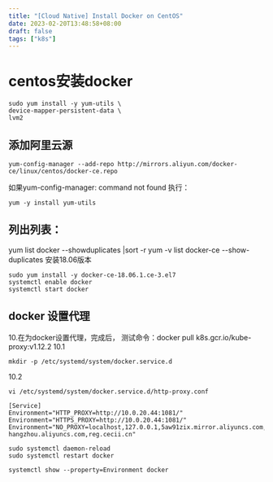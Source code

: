 ```yaml
---
title: "[Cloud Native] Install Docker on CentOS"
date: 2023-02-20T13:48:58+08:00
draft: false
tags: ["k8s"]
---
```


# centos安装docker

```
sudo yum install -y yum-utils \
device-mapper-persistent-data \
lvm2
```

## 添加阿里云源
```
yum-config-manager --add-repo http://mirrors.aliyun.com/docker-ce/linux/centos/docker-ce.repo 
```

如果yum-config-manager: command not found
执行：
``` 
yum -y install yum-utils 
```

##  列出列表：
yum list docker --showduplicates |sort -r
yum -v list docker-ce --show-duplicates
安装18.06版本 
```
sudo yum install -y docker-ce-18.06.1.ce-3.el7
systemctl enable docker
systemctl start docker
```


## docker 设置代理
10.在为docker设置代理，完成后， 测试命令：docker pull k8s.gcr.io/kube-proxy:v1.12.2
10.1
``` 
mkdir -p /etc/systemd/system/docker.service.d
```
10.2
``` 
vi /etc/systemd/system/docker.service.d/http-proxy.conf
```

```
[Service]
Environment="HTTP_PROXY=http://10.0.20.44:1081/"
Environment="HTTPS_PROXY=http://10.0.20.44:1081/"
Environment="NO_PROXY=localhost,127.0.0.1,5aw91zix.mirror.aliyuncs.com,docker.io,registry.cn-hangzhou.aliyuncs.com,reg.cecii.cn"
```

```
sudo systemctl daemon-reload
sudo systemctl restart docker

systemctl show --property=Environment docker
```
